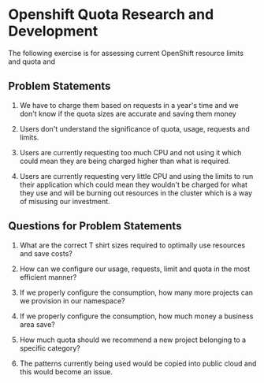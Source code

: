 # Openshift Quota Research and Development

  The following exercise is for assessing current OpenShift resource limits and quota and 
## Problem Statements

1. We have to charge them based on requests in a year's time and we don't know if the quota sizes are accurate and saving them money 

2. Users don't understand the significance of quota, usage, requests and limits. 

3. Users are currently requesting too much CPU and not using it which could mean they are being charged higher than what is required.

4. Users are currently requesting very little CPU and using the limits to run their application which could mean they wouldn't be charged for what they use and will be burning out resources in the cluster which is a way of misusing our investment.

## Questions for Problem Statements

1. What are the correct T shirt sizes required to optimally use resources and save costs?
2. How can we configure our usage, requests, limit and quota in the most efficient manner?
3. If we properly configure the consumption, how many more projects can we provision in our namespace?
4. If we properly configure the consumption, how much money a business area save?
5. How much quota should we recommend a new project belonging to a specific category?

5. The patterns currently being used would be copied into public cloud and this would become an issue.
